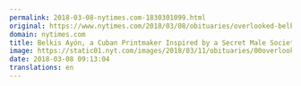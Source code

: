 ```yaml
---
permalink: 2018-03-08-nytimes.com-1830301099.html
original: https://www.nytimes.com/2018/03/08/obituaries/overlooked-belkis-ayon.html?partner=rss&amp;emc=rss
domain: nytimes.com
title: Belkis Ayón, a Cuban Printmaker Inspired by a Secret Male Society
image: https://static01.nyt.com/images/2018/03/11/obituaries/00overlooked-images-slide-ZNVC/00overlooked-images-slide-ZNVC-mediumThreeByTwo440-v2.png
date: 2018-03-08 09:13:04
translations: en
---
```


